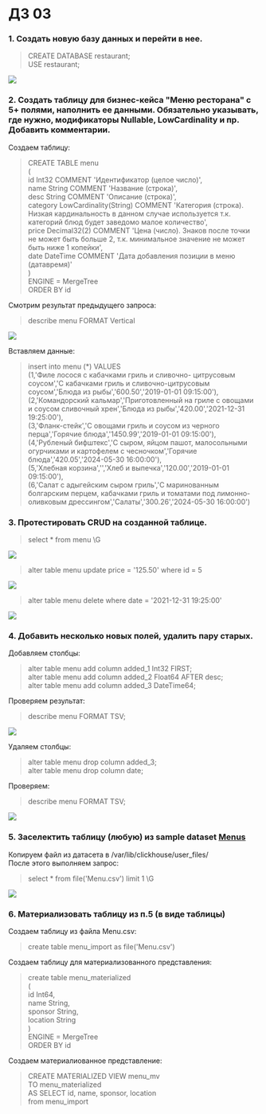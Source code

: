 # ДЗ 03

### 1. Создать новую базу данных и перейти в нее.

> CREATE DATABASE restaurant;  
USE restaurant;  

![](https://github.com/oslavgorod/Clickhouse-2024/blob/main/DZ03/001.png)

### 2. Создать таблицу для бизнес-кейса "Меню ресторана" с 5+ полями, наполнить ее данными. Обязательно указывать, где нужно, модификаторы Nullable, LowCardinality и пр. Добавить комментарии.  

Создаем таблицу:  

> CREATE TABLE menu  
(  
    id Int32 COMMENT 'Идентификатор (целое число)',  
    name String COMMENT 'Название (строка)',  
    desc String COMMENT 'Описание (строка)',  
    category LowCardinality(String) COMMENT 'Категория (строка). Низкая кардинальность в данном случае используется т.к. категорий блюд будет заведомо малое количество',  
    price Decimal32(2) COMMENT 'Цена (число). Знаков после точки не может быть больше 2, т.к. минимальное значение не может быть ниже 1 копейки',  
    date DateTime COMMENT 'Дата добавления позиции в меню (датавремя)'  
)  
ENGINE = MergeTree  
ORDER BY id

Смотрим результат предыдущего запроса:  

> describe menu FORMAT Vertical  

![](https://github.com/oslavgorod/Clickhouse-2024/blob/main/DZ03/002.png)  

Вставляем данные:  

> insert into menu (*) VALUES  
  (1,'Филе лосося с кабачками гриль и сливочно- цитрусовым соусом','С кабачками гриль и сливочно-цитрусовым соусом','Блюда из рыбы','600.50','2019-01-01 09:15:00'),  
  (2,'Командорский кальмар','Приготовленный на гриле с овощами и соусом сливочный хрен','Блюда из рыбы','420.00','2021-12-31 19:25:00'),  
  (3,'Фланк-стейк','С овощами гриль и соусом из черного перца','Горячие блюда','1450.99','2019-01-01 09:15:00'),  
  (4,'Рубленый бифштекс','С сыром, яйцом пашот, малосольными огурчиками и картофелем с чесночком','Горячие блюда','420.05','2024-05-30 16:00:00'),  
  (5,'Хлебная корзина','','Хлеб и выпечка','120.00','2019-01-01 09:15:00'),  
  (6,'Салат с адыгейским сыром гриль','С маринованным болгарским перцем, кабачками гриль и томатами под лимонно-оливковым дрессингом','Салаты','300.26','2024-05-30 16:00:00')  

### 3. Протестировать CRUD на созданной таблице.  

> select * from menu \G  

![](https://github.com/oslavgorod/Clickhouse-2024/blob/main/DZ03/003.png)  

> alter table menu update price = '125.50' where id = 5

![](https://github.com/oslavgorod/Clickhouse-2024/blob/main/DZ03/004.png)  

> alter table menu delete where date = '2021-12-31 19:25:00'  

![](https://github.com/oslavgorod/Clickhouse-2024/blob/main/DZ03/005.png)  

### 4. Добавить несколько новых полей, удалить пару старых.  
Добавляем столбцы:  

> alter table menu add column added_1 Int32 FIRST;  
  alter table menu add column added_2 Float64 AFTER desc;  
  alter table menu add column added_3 DateTime64;

Проверяем результат:  
> describe menu FORMAT TSV;

![](https://github.com/oslavgorod/Clickhouse-2024/blob/main/DZ03/006.png)  

Удаляем столбцы:  

> alter table menu drop column added_3;  
  alter table menu drop column date;

Проверяем:  
> describe menu FORMAT TSV;

![](https://github.com/oslavgorod/Clickhouse-2024/blob/main/DZ03/007.png)  

### 5. Заселектить таблицу (любую) из sample dataset [Menus](https://clickhouse.com/docs/en/getting-started/example-datasets/menus)  
Копируем файл из датасета в /var/lib/clickhouse/user_files/  
После этого выполняем запрос:  
> select * from file('Menu.csv') limit 1 \G

![](https://github.com/oslavgorod/Clickhouse-2024/blob/main/DZ03/008.png)  

### 6. Материализовать таблицу из п.5 (в виде таблицы)  

Создаем таблицу из файла Menu.csv:  
> create table menu_import as file('Menu.csv')

Создаем таблицу для материализованного представления:  
> create table menu_materialized  
(  
  id Int64,  
  name String,  
  sponsor String,  
  location String  
)  
ENGINE = MergeTree  
ORDER BY id  

Создаем материалиованное представление:  
> CREATE MATERIALIZED VIEW menu_mv  
TO menu_materialized  
AS SELECT id, name, sponsor, location  
from menu_import  
  
